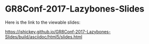 # GR8Conf-2017-Lazybones-Slides
Here is the link to the viewable slides:

https://jshickey.github.io/GR8Conf-2017-Lazybones-Slides/build/asciidoc/html5/slides.html

